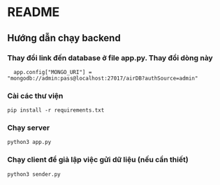 # README
## Hướng dẫn chạy backend
### Thay đổi link đến database ở file app.py. Thay đổi dòng này
```
  app.config["MONGO_URI"] = "mongodb://admin:pass@localhost:27017/airDB?authSource=admin"
```
### Cài các thư viện 
```
pip install -r requirements.txt
```
### Chạy server
```
python3 app.py
```
### Chạy client để giả lập việc gửi dữ liệu (nếu cần thiết) 
```
python3 sender.py
```
